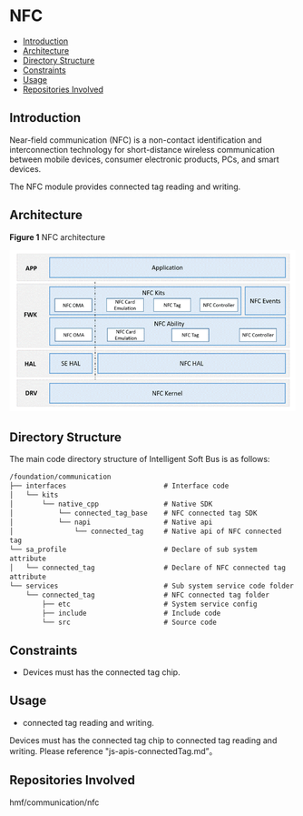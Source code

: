 # NFC<a name="EN-US_TOPIC_0000001133207781"></a>

-   [Introduction](#section13587125816351)
-   [Architecture](#section13587185873516)
-   [Directory Structure](#section161941989596)
-   [Constraints](#section119744591305)
-   [Usage](#section1312121216216)
-   [Repositories Involved](#section1371113476307)

## Introduction<a name="section13587125816351"></a>

Near-field communication \(NFC\) is a non-contact identification and interconnection technology for short-distance wireless communication between mobile devices, consumer electronic products, PCs, and smart devices.

The NFC module provides connected tag reading and writing.

## Architecture<a name="section13587185873516"></a>

**Figure  1**  NFC architecture<a name="fig4460722185514"></a>  


![](figures/en-us_image_0000001086731550.gif)

## Directory Structure<a name="section161941989596"></a>

The main code directory structure of Intelligent Soft Bus is as follows:

```
/foundation/communication
├── interfaces                        # Interface code
│   └── kits
│       └── native_cpp                # Native SDK
│           └── connected_tag_base    # NFC connected tag SDK
│           └── napi                  # Native api
│               └── connected_tag     # Native api of NFC connected tag
└── sa_profile                        # Declare of sub system attribute
│   └── connected_tag                 # Declare of NFC connected tag attribute
└── services                          # Sub system service code folder
    └── connected_tag                 # NFC connected tag folder
        ├── etc                       # System service config
        ├── include                   # Include code
        └── src                       # Source code
```

## Constraints<a name="section119744591305"></a>

-   Devices must has the connected tag chip.

## Usage<a name="section1312121216216"></a>

-  connected tag reading and writing.

Devices must has the connected tag chip to connected tag reading and writing. Please reference "js-apis-connectedTag.md”。

## Repositories Involved<a name="section1371113476307"></a>

hmf/communication/nfc


